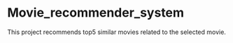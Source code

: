 # Movie_recommender_system
This project recommends top5 similar movies related to the selected movie.
